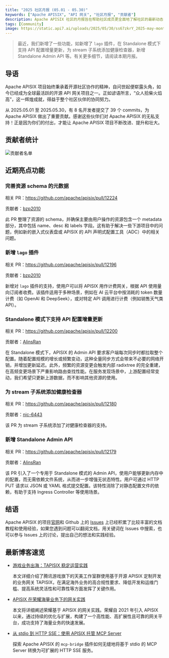 ```yaml
---
title: "2025 社区月报 (05.01 - 05.30)"
keywords: ["Apache APISIX", "API 网关", "社区月报", "贡献者"]
description: Apache APISIX 社区的月报旨在帮助社区成员更全面地了解社区的最新动态，方便大家参与到 Apache APISIX 社区中来。
tags: [Community]
image: https://static.api7.ai/uploads/2025/05/30/ss67zkrY_2025-may-monthly-report-cover-cn.webp
---
```


> 最近，我们新增了一些功能，如新增了 `lago` 插件，在 Standalone 模式下支持 API 配置增量更新，为 stream 子系统添加健康检查器，新增 Standalone Admin API 等。有关更多细节，请阅读本期月报。
<!--truncate-->

## 导语

Apache APISIX 项目始终秉承着开源社区协作的精神，自问世起便崭露头角，如今已经成为全球最活跃的开源 API 网关项目之一。正如谚语所言，“众人拾柴火焰高”，这一辉煌成就，得益于整个社区伙伴的协同努力。

从 2025.05.01 至 2025.05.30，有 8 名开发者提交了 39 个 commits，为 Apache APISIX 做出了重要贡献。感谢这些伙伴们对 Apache APISIX 的无私支持！正是因为你们的付出，才能让 Apache APISIX 项目不断改进、提升和壮大。

## 贡献者统计

![贡献者名单](https://static.api7.ai/uploads/2025/05/30/0OnqOGTo_may-contributor-list.webp)

## 近期亮点功能

### 完善资源 schema 的元数据

相关 PR：https://github.com/apache/apisix/pull/12224

贡献者：[bzp2010](https://github.com/bzp2010)

此 PR 整理了资源的 schema，并确保主要由用户操作的资源包含一个 metadata 部分，其中包括 name、desc 和 labels 字段。这有助于解决一些下游项目中的问题，例如新的嵌入式仪表盘或 APISIX 的 API 声明式配置工具（ADC）中的相关问题。

### 新增 `lago` 插件

相关 PR：https://github.com/apache/apisix/pull/12196

贡献者：[bzp2010](https://github.com/bzp2010)

新增对 `lago` 插件的支持，使用户可以将 APISIX 用作计费网关，根据 API 使用量向订阅者收费。该插件适用于多种场景，例如在 AI 云平台中按消耗的 token 数量计费（如 OpenAI 和 DeepSeek），或对特定 API 调用进行计费（例如销售天气类 API）。

### Standalone 模式下支持 API 配置增量更新

相关 PR：https://github.com/apache/apisix/pull/12200

贡献者：[AlinsRan](https://github.com/AlinsRan)

在 Standalone 模式下，APISIX 的 Admin API 要求客户端每次同步时都拉取整个配置。随着配置规模的增长或频繁变动，这种全量同步方式会带来不必要的网络开销，并增加更新延迟。此外，频繁的资源变更会触发内部 radixtree 的完全重建，在高频变更场景下严重影响路由查找性能。在服务发现场景中，上游配置经常变动，我们希望只更新上游数据，而不影响其他资源的使用。

### 为 stream 子系统添加健康检查器

相关 PR：https://github.com/apache/apisix/pull/12180

贡献者：[nic-6443](https://github.com/nic-6443)

该 PR 为 stream 子系统添加了对健康检查器的支持。

### 新增 Standalone Admin API

相关 PR：https://github.com/apache/apisix/pull/12179

贡献者：[AlinsRan](https://github.com/AlinsRan)

该 PR 引入了一个专用于 Standalone 模式的 Admin API，使用户能够更新内存中的配置，而无需依赖文件系统，从而进一步增强无状态特性。用户可通过 HTTP PUT 请求以 JSON 或 YAML 格式提交配置。该特性消除了对静态配置文件的依赖，有助于支持 Ingress Controller 等使用场景。

## 结语

Apache APISIX 的项目[官网](https://apisix.apache.org/zh/)和 Github 上的 [Issues](https://github.com/apache/apisix/issues) 上已经积累了比较丰富的文档教程和使用经验，如果您遇到问题可以翻阅文档，用关键词在 Issues 中搜索，也可以参与 Issues 上的讨论，提出自己的想法和实践经验。

## 最新博客速览

- [游戏业务出海：TAPISIX 稳定运营实践](https://apisix.apache.org/zh/blog/2025/05/07/apisix-gateway-practice-in-tencent-timi/)

  本文详细介绍了腾讯游戏旗下的天美工作室群使用基于开源 APISIX 定制开发的业务网关 TAPISIX，在满足海外业务的高合规性要求、降低开发和运维门槛、提高系统灵活性和可靠性等方面发挥了关键作用。

- [APISIX 在荣耀海量业务下的网关实践](https://apisix.apache.org/zh/blog/2025/04/27/apisix-honor-gateway-practice-in-massive-business/)

  本文将详细阐述荣耀基于 APISIX 的网关实践。荣耀自 2021 年引入 APISIX 以来，通过持续的优化与扩展，构建了一个高性能、高扩展性且可靠的网关平台，成功支持了海量业务的快速发展。

- [从 stdio 到 HTTP SSE：使用 APISIX 托管 MCP Server](https://apisix.apache.org/zh/blog/2025/04/21/host-mcp-server-with-api-gateway/)

  探索 Apache APISIX 的 `mcp-bridge` 插件如何无缝地将基于 stdio 的 MCP Server 转换为可扩展的 HTTP SSE 服务。
